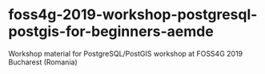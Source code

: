 # foss4g-2019-workshop-postgresql-postgis-for-beginners-aemde
Workshop material for PostgreSQL/PostGIS workshop at FOSS4G 2019 Bucharest (Romania)
